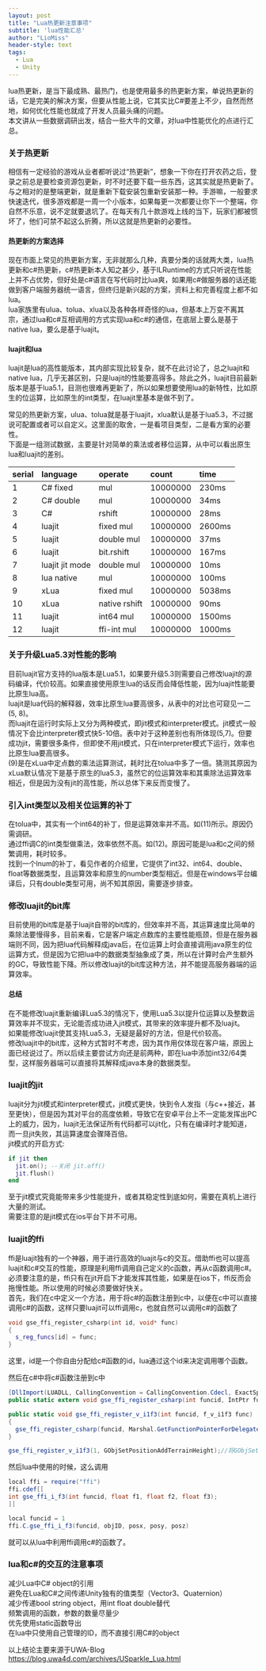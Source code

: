 ```yaml
---
layout: post
title: "Lua热更新注意事项"
subtitle: 'lua性能汇总'
author: "LioMiss"
header-style: text
tags:
  - Lua
  - Unity
---
```


lua热更新，是当下最成熟、最热门，也是使用最多的热更新方案，单说热更新的话，它是完美的解决方案，但要从性能上说，它其实比C#要差上不少，自然而然地，如何优化性能也就成了开发人员最头痛的问题。  
本文讲从一些数据调研出发，结合一些大牛的文章，对lua中性能优化的点进行汇总。

### 关于热更新
相信有一定经验的游戏从业者都听说过“热更新”，想象一下你在打开农药之后，登录之前总是要检查资源包更新，时不时还要下载一些东西，这其实就是热更新了。与之相对的是整端更新，就是重新下载安装包重新安装那一种。手游嘛，一般要求快速迭代，很多游戏都是一周一个小版本，如果每更一次都要让你下一个整端，你自然不乐意，说不定就要退坑了。在每天有几十款游戏上线的当下，玩家们都被惯坏了，他们可禁不起这么折腾，所以这就是热更新的必要性。  
#### 热更新的方案选择
现在市面上常见的热更新方案，无非就那么几种，真要分类的话就两大类，lua热更新和c#热更新，c#热更新本人知之甚少，基于ILRuntime的方式只听说在性能上并不占优势，但好处是c#语言在写代码时比lua爽，如果用c#做服务器的话还能做到客户端服务器统一语言，但终归是新兴起的方案，资料上和完善程度上都不如lua。  
lua家族里有ulua、tolua、xlua以及各种各样奇怪的lua，但基本上万变不离其宗，通过lua和c#互相调用的方式实现lua和c#的通信，在底层上要么是基于native lua，要么是基于luajit。  
#### luajit和lua
luajit是lua的高性能版本，其内部实现比较复杂，就不在此讨论了，总之luajit和native lua，几乎无甚区别，只是luajit的性能要高得多。除此之外，luajit目前最新版本是基于lua5.1，目测也很难再更新了，所以如果想要使用lua的新特性，比如原生的位运算，比如原生的int类型，在luajit里基本是做不到了。  

常见的热更新方案，ulua、tolua就是基于luajit，xlua默认是基于lua5.3，不过据说可配置或者可以自定义。这里面的取舍，一是看项目类型，二是看方案的必要性。  
下面是一组测试数据，主要是针对简单的乘法或者移位运算，从中可以看出原生lua和luajit的差别。  

| serial | language        | operate       | count    | time   |
| :----- | :-------------- | :------------ | :------- | :----- |
| 1      | C# fixed        | mul           | 10000000 | 230ms  |
| 2      | C# double       | mul           | 10000000 | 34ms   |
| 3      | C#              | rshift        | 10000000 | 28ms   |
| 4      | luajit          | fixed mul     | 10000000 | 2600ms |
| 5      | luajit          | double mul    | 10000000 | 37ms   |
| 6      | luajit          | bit.rshift    | 10000000 | 167ms  |
| 7      | luajit jit mode | double mul    | 10000000 | 10ms   |
| 8      | lua native      | mul           | 10000000 | 100ms  |
| 9      | xLua            | fixed mul     | 10000000 | 5038ms |
| 10     | xLua            | native rshift | 10000000 | 90ms   |
| 11     | luajit          | int64 mul     | 10000000 | 1500ms |
| 12     | luajit          | ffi-int mul   | 10000000 | 1000ms |

### 关于升级Lua5.3对性能的影响
目前luajit官方支持的lua版本是Lua5.1，如果要升级5.3则需要自己修改luajit的源码编译，代价较高。如果直接使用原生lua的话反而会降低性能，因为luajit性能要比原生lua高。  
luajit是lua代码的解释器，效率比原生lua要高很多，从表中的对比也可窥见一二(5, 8)。  
而luajit在运行时实际上又分为两种模式，即jit模式和interpreter模式。jit模式一般情况下会比interpreter模式快5-10倍。表中对于这种差别也有所体现(5,7)。但要成功jit，需要很多条件，但即使不用jit模式，只在interpreter模式下运行，效率也比原生lua要高很多。  
(9)是在xLua中定点数的乘法运算测试，耗时比在tolua中多了一倍。猜测其原因为xLua默认情况下是基于原生的lua5.3，虽然它的位运算效率和其乘除法运算效率相近，但是因为没有jit的高性能，所以总体下来反而变慢了。  

### 引入int类型以及相关位运算的补丁
在tolua中，其实有一个int64的补丁，但是运算效率并不高。如(11)所示。原因仍需调研。    
通过ffi调C的int类型做乘法，效率依然不高。如(12)。原因可能是lua和c之间的频繁调用，耗时较多。  
找到一个lnum的补丁，看见作者的介绍里，它提供了int32、int64、double、float等数据类型，且运算效率和原生的number类型相近。但是在windows平台编译后，只有double类型可用，尚不知其原因，需要逐步排查。

### 修改luajit的bit库
目前使用的bit库是基于luajit自带的bit库的，但效率并不高，其运算速度比简单的乘除法要慢得多，目前来看，它是客户端定点数库的主要性能瓶颈，但是在服务器端则不同，因为把lua代码解释成java后，在位运算上时会直接调用java原生的位运算方式，但是因为它把lua中的数据类型抽象成了类，所以在计算时会产生额外的GC，导致性能下降。所以修改luajit的bit库这种方法，并不能提高服务器端的运算效率。  

#### 总结
在不能修改luajit重新编译Lua5.3的情况下，使用Lua5.3以提升位运算以及整数运算效率并不现实，无论能否成功进入jit模式，其带来的效率提升都不及luajit。  
如果能修改luajit使其支持Lua5.3，无疑是最好的方法，但是代价较高。  
修改luajit中的bit库，这种方式暂时不考虑，因为其作用仅体现在客户端，原因上面已经说过了。所以后续主要尝试方向还是前两种，即在lua中添加int32/64类型，这样服务器端可以直接将其解释成java本身的数据类型。  

### luajit的jit
luajit分为jit模式和interpreter模式，jit模式更快，快到令人发指（与c++接近，甚至更快），但是因为其对平台的高度依赖，导致它在安卓平台上不一定能发挥出PC上的威力，因为，luajit无法保证所有代码都可以jit化，只有在编译时才能知道，而一旦jit失败，其运算速度会骤降百倍。  
jit模式的开启方式:
```lua
if jit then
  jit.on(); --关闭 jit.off()
  jit.flush()
end
```
至于jit模式究竟能带来多少性能提升，或者其稳定性到底如何，需要在真机上进行大量的测试。  
需要注意的是jit模式在ios平台下并不可用。

### luajit的ffi
ffi是luajit独有的一个神器，用于进行高效的luajit与c的交互。借助ffi也可以提高luajit和c#交互的性能，原理是利用ffi调用自己定义的c函数，再从c函数调用c#。
必须要注意的是，ffi只有在jit开启下才能发挥其性能，如果是在ios下，ffi反而会拖慢性能。所以使用的时候必须要做好快关。  
首先，我们在c中定义一个方法，用于将c#的函数注册到c中，以便在c中可以直接调用c#的函数，这样只要luajit可以ffi调用c，也就自然可以调用c#的函数了
```c++
void gse_ffi_register_csharp(int id, void* func)
{
  s_reg_funcs[id] = func;
}
```

这里，id是一个你自由分配给c#函数的id，lua通过这个id来决定调用哪个函数。

然后在c#中将c#函数注册到c中
```c#
[DllImport(LUADLL, CallingConvention = CallingConvention.Cdecl, ExactSpelling = true)]
public static extern void gse_ffi_register_csharp(int funcid, IntPtr func);

public static void gse_ffi_register_v_i1f3(int funcid, f_v_i1f3 func)
{
  gse_ffi_register_csharp(funcid, Marshal.GetFunctionPointerForDelegate(func));
}

gse_ffi_register_v_i1f3(1, GObjSetPositionAddTerrainHeight);//将GObjSetPositionAddTerrainHeight注册为id1的函数
```
 

然后lua中使用的时候，这么调用
```c#
local ffi = require("ffi")
ffi.cdef[[
int gse_ffi_i_f3(int funcid, float f1, float f2, float f3);
]]

local funcid = 1
ffi.C.gse_ffi_i_f3(funcid, objID, posx, posy, posz)
```
就可以从lua中利用ffi调用c#的函数了。 

### lua和c#的交互的注意事项
减少Lua中C# object的引用  
避免在Lua和C#之间传递Unity独有的值类型（Vector3、Quaternion）    
减少传递bool string object，用int float double替代  
频繁调用的函数，参数的数量尽量少  
优先使用static函数导出  
在lua中只使用自己管理的ID，而不直接引用C#的object  

以上结论主要来源于UWA-Blog https://blog.uwa4d.com/archives/USparkle_Lua.html


